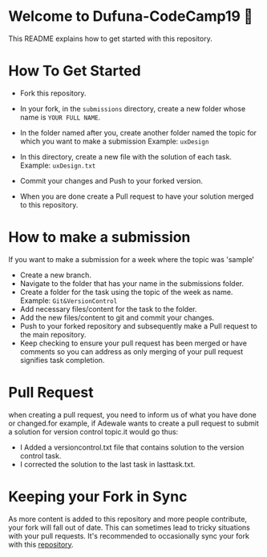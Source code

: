  # Welcome to Dufuna-CodeCamp19 🚩
 
 This README explains how to get started with this repository.
 
 # How To Get Started
 
 - Fork this repository.
 
 - In your fork, in the `submissions` directory, create a new folder whose name is `YOUR FULL NAME`.
 
 - In the folder named after you, create another folder named the topic for which you want to make a submission Example: `uxDesign`
 
 - In this directory, create a new file with the solution of each task. Example: `uxDesign.txt`
 
 - Commit your changes and Push to your forked version.
 
 - When you are done create a Pull request to have your solution merged to this repository.
 
 # How to make a submission
 If you want to make a submission for a week where the topic was 'sample'
 - Create a new branch.
 - Navigate to the folder that has your name in the submissions folder.
 - Create a folder for the task using the topic of the week as name. Example: `Git&VersionControl`
 - Add necessary files/content for the task to the folder.
 - Add the new files/content to git and commit your changes.
 - Push to your forked repository and subsequently make a Pull request to the main repository.
 - Keep checking to ensure your pull request has been merged or have comments so you can address as only merging of your pull request signifies task completion.
 
 # Pull Request
 
 when creating a pull request, you need to inform us of what you have done or changed.for example, if Adewale wants to create a pull request to submit a solution for version control topic.it would go thus:
  -  I Added a versioncontrol.txt file that contains solution to the version control task.
  -  I corrected the solution to the last task in lasttask.txt.
 
 
 # Keeping your Fork in Sync
 
 As more content is added to this repository and more people contribute, your fork will fall out of date. This can sometimes lead to tricky situations with your pull requests. It's recommended to occasionally sync your fork with this [repository](https://help.github.com/articles/syncing-a-fork/).
